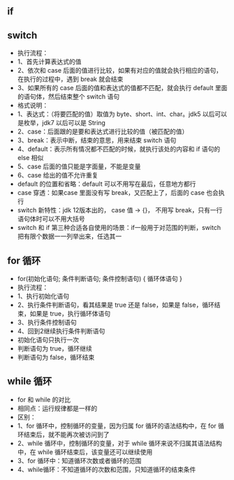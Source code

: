 ## if

## switch
* 执行流程：
* 1、首先计算表达式的值
* 2、依次和 case 后面的值进行比较，如果有对应的值就会执行相应的语句，在执行的过程中，遇到 break 就会结束
* 3、如果所有的 case 后面的值和表达式的值都不匹配，就会执行 default 里面的语句体，然后结束整个 switch 语句
* 格式说明：
* 1、表达式：（将要匹配的值）取值为 byte、short、int、char。jdk5 以后可以是枚举，jdk7 以后可以是 String
* 2、case：后面跟的是要和表达式进行比较的值（被匹配的值）
* 3、break：表示中断，结束的意思，用来结束 switch 语句
* 4、default：表示所有情况都不匹配的时候，就执行该处的内容和 if 语句的 else 相似
* 5、case 后面的值只能是字面量，不能是变量
* 6、case 给出的值不允许重复
* default 的位置和省略：default 可以不用写在最后，任意地方都行
* case 穿透：如果case 里面没有写 break，又匹配上了，后面的 case 也会执行
* switch 新特性：jdk 12版本出的， case 值 -> {}， 不用写 break，只有一行语句体时可以不用大括号
* switch 和 if 第三种合适各自使用的场景：if一般用于对范围的判断，switch 把有限个数据一一列举出来，任选其一

## for 循环
* for(初始化语句; 条件判断语句; 条件控制语句) { 循环体语句 }
* 执行流程：
* 1、执行初始化语句
* 2、执行条件判断语句，看其结果是 true 还是 false，如果是 false，循环结束，如果是 true，执行循环体语句
* 3、执行条件控制语句
* 4、回到2继续执行条件判断语句
* 初始化语句只执行一次
* 判断语句为 true，循环继续
* 判断语句为 false，循环结束

## while 循环
* for 和 while 的对比
* 相同点：运行规律都是一样的
* 区别：
* 1、for 循环中，控制循环的变量，因为归属 for 循环的语法结构中，在 for 循环结束后，就不能再次被访问到了
* 2、while 循环中，控制循环的变量，对于 while 循环来说不归属其语法结构中，在 while 循环结束后，该变量还可以继续使用
* 3、for 循环中：知道循环次数或者循环的范围
* 4、while循环：不知道循环的次数和范围，只知道循环的结束条件